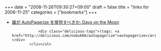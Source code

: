 +++
date = "2008-11-26T09:30:27+09:00"
draft = false
title = "links for 2008-11-25"
categories = ["bookmarks"]
+++

<ul class="delicious"><li>
                <div class="delicious-link"><a href="http://nanto.asablo.jp/blog/2008/11/25/3974784">誰が AutoPagerize を提供すべきか: Days on the Moon</a></div>
                
                <div class="delicious-tags">(tags: <a href="http://delicious.com/nobu666/autopagerize">autopagerize</a>)</div>
            </li></ul>
